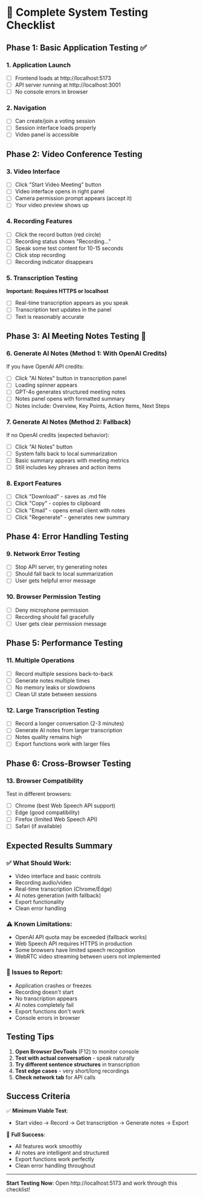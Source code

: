 # 🧪 Complete System Testing Checklist

## Phase 1: Basic Application Testing ✅

### 1. Application Launch
- [ ] Frontend loads at http://localhost:5173
- [ ] API server running at http://localhost:3001
- [ ] No console errors in browser

### 2. Navigation
- [ ] Can create/join a voting session
- [ ] Session interface loads properly
- [ ] Video panel is accessible

## Phase 2: Video Conference Testing

### 3. Video Interface
- [ ] Click "Start Video Meeting" button
- [ ] Video interface opens in right panel
- [ ] Camera permission prompt appears (accept it)
- [ ] Your video preview shows up

### 4. Recording Features
- [ ] Click the record button (red circle)
- [ ] Recording status shows "Recording..."
- [ ] Speak some test content for 10-15 seconds
- [ ] Click stop recording
- [ ] Recording indicator disappears

### 5. Transcription Testing
**Important: Requires HTTPS or localhost**
- [ ] Real-time transcription appears as you speak
- [ ] Transcription text updates in the panel
- [ ] Text is reasonably accurate

## Phase 3: AI Meeting Notes Testing 🤖

### 6. Generate AI Notes (Method 1: With OpenAI Credits)
If you have OpenAI API credits:
- [ ] Click "AI Notes" button in transcription panel
- [ ] Loading spinner appears
- [ ] GPT-4o generates structured meeting notes
- [ ] Notes panel opens with formatted summary
- [ ] Notes include: Overview, Key Points, Action Items, Next Steps

### 7. Generate AI Notes (Method 2: Fallback)
If no OpenAI credits (expected behavior):
- [ ] Click "AI Notes" button
- [ ] System falls back to local summarization
- [ ] Basic summary appears with meeting metrics
- [ ] Still includes key phrases and action items

### 8. Export Features
- [ ] Click "Download" - saves as .md file
- [ ] Click "Copy" - copies to clipboard
- [ ] Click "Email" - opens email client with notes
- [ ] Click "Regenerate" - generates new summary

## Phase 4: Error Handling Testing

### 9. Network Error Testing
- [ ] Stop API server, try generating notes
- [ ] Should fall back to local summarization
- [ ] User gets helpful error message

### 10. Browser Permission Testing
- [ ] Deny microphone permission
- [ ] Recording should fail gracefully
- [ ] User gets clear permission message

## Phase 5: Performance Testing

### 11. Multiple Operations
- [ ] Record multiple sessions back-to-back
- [ ] Generate notes multiple times
- [ ] No memory leaks or slowdowns
- [ ] Clean UI state between sessions

### 12. Large Transcription Testing
- [ ] Record a longer conversation (2-3 minutes)
- [ ] Generate AI notes from larger transcription
- [ ] Notes quality remains high
- [ ] Export functions work with larger files

## Phase 6: Cross-Browser Testing

### 13. Browser Compatibility
Test in different browsers:
- [ ] Chrome (best Web Speech API support)
- [ ] Edge (good compatibility)
- [ ] Firefox (limited Web Speech API)
- [ ] Safari (if available)

## Expected Results Summary

### ✅ What Should Work:
- Video interface and basic controls
- Recording audio/video
- Real-time transcription (Chrome/Edge)
- AI notes generation (with fallback)
- Export functionality
- Clean error handling

### ⚠️ Known Limitations:
- OpenAI API quota may be exceeded (fallback works)
- Web Speech API requires HTTPS in production
- Some browsers have limited speech recognition
- WebRTC video streaming between users not implemented

### 🚨 Issues to Report:
- Application crashes or freezes
- Recording doesn't start
- No transcription appears
- AI notes completely fail
- Export functions don't work
- Console errors in browser

## Testing Tips

1. **Open Browser DevTools** (F12) to monitor console
2. **Test with actual conversation** - speak naturally
3. **Try different sentence structures** in transcription
4. **Test edge cases** - very short/long recordings
5. **Check network tab** for API calls

## Success Criteria

✅ **Minimum Viable Test**: 
- Start video → Record → Get transcription → Generate notes → Export

🌟 **Full Success**: 
- All features work smoothly
- AI notes are intelligent and structured  
- Export functions work perfectly
- Clean error handling throughout

---

**Start Testing Now**: Open http://localhost:5173 and work through this checklist!
